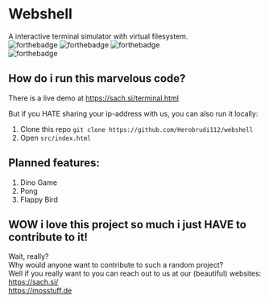 # Webshell
A interactive terminal simulator with virtual filesystem.\
![forthebadge](https://forthebadge.com/images/badges/uses-js.svg)
![forthebadge](https://forthebadge.com/images/badges/uses-html.svg)
![forthebadge](https://forthebadge.com/images/badges/uses-css.svg)\
![forthebadge](https://forthebadge.com/images/badges/contains-tasty-spaghetti-code.svg)

## How do i run this marvelous code?

There is a live demo at https://sach.si/terminal.html

But if you HATE sharing your ip-address with us, you can also run it locally:
1. Clone this repo `git clone https://github.com/Herobrudi112/webshell`
2. Open `src/index.html`

## Planned features:
1. Dino Game
2. Pong
3. Flappy Bird


## WOW i love this project so much i just HAVE to contribute to it!
Wait, really?\
Why would anyone want to contribute to such a random project?\
Well if  you really want to you can reach out to us at our (beautiful) websites:\
https://sach.si/ \
https://mosstuff.de
